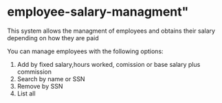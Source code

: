 # employee-salary-managment"
This system allows the managment of employees and obtains their salary depending on how they are paid

You can manage employees with the following options:

1. Add by fixed salary,hours worked, comission or base salary plus commission
2. Search by name or SSN
3. Remove by SSN
4. List all
